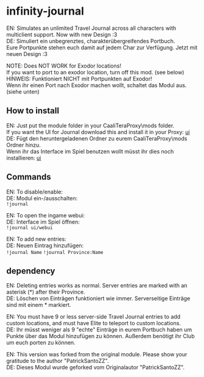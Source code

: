 # infinity-journal
EN: Simulates an unlimited Travel Journal across all characters with multiclient
support. Now with new Design :3  
DE: Simuliert ein unbegrenztes, charakterübergreifendes Portbuch.  
Eure Portpunkte stehen euch damit auf jedem Char zur Verfügung. Jetzt mit neuen Design :3

NOTE: Does NOT WORK for Exodor locations!  
If you want to port to an exodor location, turn off this mod. (see below)  
HINWEIS: Funktioniert NICHT mit Portpunkten auf Exodor!  
Wenn ihr einen Port nach Exodor machen wollt, schaltet das Modul aus. (siehe unten)

## How to install
EN: Just put the module folder in your CaaliTeraProxy\mods folder.  
If you want the UI for Journal download this and install it in your Proxy: [ui](https://github.com/PatrickSantoZZ/ui)  
DE: Fügt den heruntergeladenen Ordner zu eurem CaaliTeraProxy\mods Ordner hinzu.  
Wenn ihr das Interface im Spiel benutzen wollt müsst ihr dies noch installieren: [ui](https://github.com/PatrickSantoZZ/ui)

## Commands
EN: To disable/enable:  
DE: Modul ein-/ausschalten:  
```!journal```

EN: To open the ingame webui:  
DE: Interface im Spiel öffnen:  
```!journal ui/webui```

EN: To add new entries:  
DE: Neuen Eintrag hinzufügen:  
```!journal Name```
```!journal Province:Name```

## dependency
EN: Deleting entries works as normal. Server entries are marked with an asterisk (*) after their Province.  
DE: Löschen von Einträgen funktioniert wie immer. Serverseitige Einträge sind mit einem * markiert.

EN: You must have 9 or less server-side Travel Journal entries to add custom
locations, and must have Elite to teleport to custom locations.  
DE: Ihr müsst weniger als 9 "echte" Einträge in eurem Portbuch haben um Punkte über das Modul hinzufügen zu können.
Außerdem benötigt ihr Club um euch porten zu können.

EN: This version was forked from the original module. Please show your gratitude to the author "PatrickSantoZZ".  
DE: Dieses Modul wurde geforked vom Originalautor "PatrickSantoZZ".